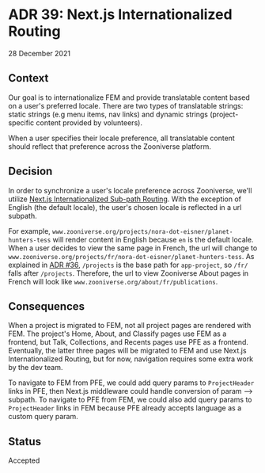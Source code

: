 # ADR 39: Next.js Internationalized Routing

28 December 2021

## Context

Our goal is to internationalize FEM and provide translatable content based on a user's preferred locale. There are two types of translatable strings: static strings (e.g menu items, nav links) and dynamic strings (project-specific content provided by volunteers).

When a user specifies their locale preference, all translatable content should reflect that preference across the Zooniverse platform.

## Decision

In order to synchronize a user's locale preference across Zooniverse, we'll utilize [Next.js Internationalized Sub-path Routing](https://nextjs.org/docs/advanced-features/i18n-routing#sub-path-routing). With the exception of English (the default locale), the user's chosen locale is reflected in a url subpath.

For example, `www.zooniverse.org/projects/nora-dot-eisner/planet-hunters-tess` will render content in English because `en` is the default locale. When a user decides to view the same page in French, the url will change to `www.zooniverse.org/projects/fr/nora-dot-eisner/planet-hunters-tess`. As explained in [ADR #36](https://github.com/zooniverse/front-end-monorepo/blob/master/docs/arch/adr-36.md), `/projects` is the base path for `app-project`, so `/fr/` falls after `/projects`. Therefore, the url to view Zooniverse About pages in French will look like `www.zooniverse.org/about/fr/publications`.

## Consequences

When a project is migrated to FEM, not all project pages are rendered with FEM. The project's Home, About, and Classify pages use FEM as a frontend, but Talk, Collections, and Recents pages use PFE as a frontend. Eventually, the latter three pages will be migrated to FEM and use Next.js Internationalized Routing, but for now, navigation requires some extra work by the dev team.

To navigate to FEM from PFE, we could add query params to `ProjectHeader` links in PFE, then Next.js middleware could handle conversion of param —> subpath. To navigate to PFE from FEM, we could also add query params to `ProjectHeader` links in FEM because PFE already accepts language as a custom query param.

## Status

Accepted
